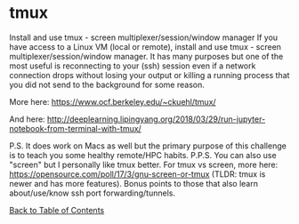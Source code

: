 # tmux

Install and use tmux - screen multiplexer/session/window manager
If you have access to a Linux VM (local or remote), install and use tmux - screen multiplexer/session/window manager. 
It has many purposes but one of the most useful is reconnecting to your (ssh) session even if a network 
connection drops without losing your output or killing a running process that you did not send to the background for some reason.

More here: https://www.ocf.berkeley.edu/~ckuehl/tmux/

And here: http://deeplearning.lipingyang.org/2018/03/29/run-jupyter-notebook-from-terminal-with-tmux/

P.S. It does work on Macs as well but the primary purpose of this challenge is to teach you some healthy remote/HPC habits. 
P.P.S. You can also use "screen" but I personally like tmux better. For tmux vs screen, more here: 
https://opensource.com/poll/17/3/gnu-screen-or-tmux (TLDR: tmux is newer and has more features). 
Bonus points to those that also learn about/use/know ssh port forwarding/tunnels.

[Back to Table of Contents](https://github.com/Pomona-ITS/DailyChallenges/blob/main/README.md)
